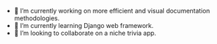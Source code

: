 - 🔭 I’m currently working on more efficient and visual documentation methodologies.
- 🌱 I’m currently learning Django web framework.
- 👯 I’m looking to collaborate on a niche trivia app.

<!--
![Nicholas' GitHub Streak](https://github-readme-streak-stats.herokuapp.com/?user=ncarsner&theme=highcontrast&hide_border=false)
![Nicholas' GitHub Stats](https://github-readme-stats.vercel.app/api?username=ncarsner&theme=highcontrast&show_icons=true&hide_border=false&count_private=true)
![Nicholas' Top Languages](https://github-readme-stats.vercel.app/api/top-langs/?username=ncarsner&theme=highcontrast&show_icons=true&hide_border=false&layout=compact)

**ncarsner/ncarsner** is a ✨ _special_ ✨ repository because its `README.md` (this file) appears on your GitHub profile.

Here are some ideas to get you started:

- 🔭 I’m currently working on ...
- 🌱 I’m currently learning ...
- 👯 I’m looking to collaborate on ...
- 🤔 I’m looking for help with ...
- 💬 Ask me about ...
- 📫 How to reach me: ...
- 😄 Pronouns: ...
- ⚡ Fun fact: ...
-->

